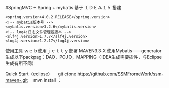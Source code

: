 #SpringMVC + Spring + mybatis 基于 ＩＤＥＡ１５  搭建　
  <!-- spring版本号 -->
    <spring.version>4.0.2.RELEASE</spring.version>
    <!-- mybatis版本号 -->
    <mybatis.version>3.2.6</mybatis.version>
    <!-- log4j日志文件管理包版本 -->
    <slf4j.version>1.7.7</slf4j.version>
    <log4j.version>1.2.17</log4j.version>
使用工具
ｗｅｂ使用ｊｅｔｔｙ部署
MAVEN3.3.X
使用Mybatis——generator生成以下packpag：DAO，POJO，MAPPING（IDEA生成需要插件，与Eclipse生成有所不同）

Quick Start（eclipse）
　git cione https://github.com/SSMFromeWork/ssm-maven-.git
　mvn install ；
　
